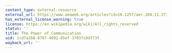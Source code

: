 ```yaml
---
content_type: external-resource
external_url: https://www.aeaweb.org/articles?id=10.1257/aer.104.11.3737
has_external_license_warning: true
license: https://en.wikipedia.org/wiki/All_rights_reserved
status: ''
title: The Power of Communication
uid: 1cd7a268-8787-4092-85ef-37037c0df73f
wayback_url: ''
---
```

